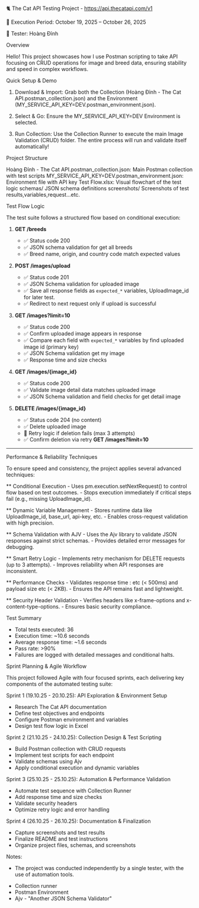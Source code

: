 🐈 The Cat API Testing Project - https://api.thecatapi.com/v1

📅 Execution Period: October 19, 2025 – October 26, 2025

👤 Tester: Hoàng Đỉnh

Overview

Hello! This project showcases how I use Postman scripting to take API
focusing on CRUD operations for image and breed data, ensuring stability and speed in complex workflows.


Quick Setup & Demo

1. Download & Import: Grab both the Collection (Hoàng Đỉnh - The Cat API.postman_collection.json) and the Environment (MY_SERVICE_API_KEY=DEV.postman_environment.json).

2. Select & Go: Ensure the MY_SERVICE_API_KEY=DEV Environment is selected.

3. Run Collection: Use the Collection Runner to execute the main Image Validation (CRUD) folder. The entire process will run and validate itself automatically!


Project Structure

Hoàng Đỉnh - The Cat API.postman_collection.json: 	Main Postman collection with test scripts
MY_SERVICE_API_KEY=DEV.postman_environment.json:	Environment file with API key
Test Flow.xlsx:										Visual flowchart of the test logic
schemas/											JSON schema definitions
screenshots/										Screenshots of test results,variables,request...etc.


Test Flow Logic

The test suite follows a structured flow based on conditional execution:

1. **GET /breeds**
   - ✅ Status code 200
   - ✅ JSON schema validation for get all breeds
   - ✅ Breed name, origin, and country code match expected values


2. **POST /images/upload**
   - ✅ Status code 201
   - ✅ JSON Schema validation for uploaded image
   - ✅ Save all response fields as `expected_*` variables, UploadImage_id for later test.
   - ✅ Redirect to next request only if upload is successful

3. **GET /images?limit=10**
   - ✅ Status code 200
   - ✅ Confirm uploaded image appears in response
   - ✅ Compare each field with `expected_*` variables by find uploaded image id (primary key)
   - ✅ JSON Schema validation get my image
   - ✅ Response time and size checks

4. **GET /images/{image_id}**
   - ✅ Status code 200
   - ✅ Validate image detail data matches uploaded image
   - ✅ JSON Schema validation and field checks for get detail image

5. **DELETE /images/{image_id}**
   - ✅ Status code 204 (no content)
   - ✅ Delete uploaded image
   - 🔁 Retry logic if deletion fails (max 3 attempts)
   - ✅ Confirm deletion via retry **GET /images?limit=10**

---

Performance & Reliability Techniques

To ensure speed and consistency, the project applies several advanced techniques:

** Conditional Execution
    - Uses pm.execution.setNextRequest() to control flow based on test outcomes.
    - Stops execution immediately if critical steps fail (e.g., missing UploadImage_id).
	
** Dynamic Variable Management
	- Stores runtime data like UploadImage_id, base_url, api-key, etc.
	- Enables cross-request validation with high precision.
	
** Schema Validation with AJV
	- Uses the Ajv library to validate JSON responses against strict schemas.
	- Provides detailed error messages for debugging.
	
** Smart Retry Logic
	- Implements retry mechanism for DELETE requests (up to 3 attempts).
	- Improves reliability when API responses are inconsistent.
	
** Performance Checks
	- Validates response time : etc (< 500ms) and payload size etc (< 2KB).
	- Ensures the API remains fast and lightweight.
	
** Security Header Validation
	- Verifies headers like x-frame-options and x-content-type-options.
	- Ensures basic security compliance.

Test Summary

- Total tests executed: 36
- Execution time: ~10.6 seconds
- Average response time: ~1.6 seconds
- Pass rate: >90%
- Failures are logged with detailed messages and conditional halts.


Sprint Planning & Agile Workflow

This project followed Agile with four focused sprints, each delivering key components of the automated testing suite:

Sprint 1 (19.10.25 - 20.10.25): API Exploration & Environment Setup
- Research The Cat API documentation
- Define test objectives and endpoints
- Configure Postman environment and variables
- Design test flow logic in Excel

Sprint 2 (21.10.25 - 24.10.25): Collection Design & Test Scripting
- Build Postman collection with CRUD requests
- Implement test scripts for each endpoint
- Validate schemas using Ajv
- Apply conditional execution and dynamic variables

Sprint 3 (25.10.25 - 25.10.25): Automation & Performance Validation
- Automate test sequence with Collection Runner
- Add response time and size checks
- Validate security headers
- Optimize retry logic and error handling

Sprint 4 (26.10.25 - 26.10.25): Documentation & Finalization
- Capture screenshots and test results
- Finalize README and test instructions
- Organize project files, schemas, and screenshots


Notes:
- The project was conducted independently by a single tester, with the use of automation tools.
 + Collection runner
 + Postman Environment
 + Ajv - "Another JSON Schema Validator"
 
